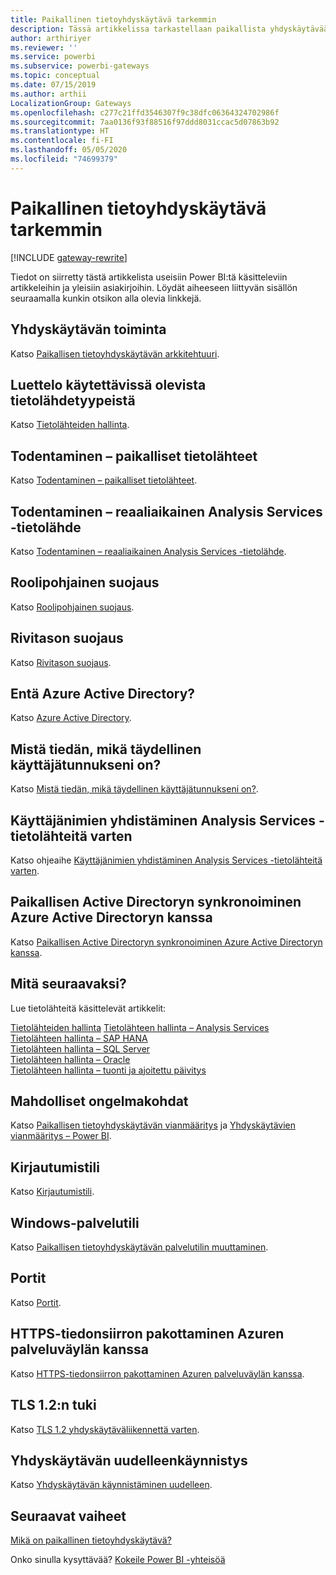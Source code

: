 ```yaml
---
title: Paikallinen tietoyhdyskäytävä tarkemmin
description: Tässä artikkelissa tarkastellaan paikallista yhdyskäytävää tarkemmin. Artikkelissa kerrotaan, miten palvelu toimii Azure Active Directoryn ja paikallisen Active Directoryn kanssa Analysis Servicesiä käytettäessä.
author: arthiriyer
ms.reviewer: ''
ms.service: powerbi
ms.subservice: powerbi-gateways
ms.topic: conceptual
ms.date: 07/15/2019
ms.author: arthii
LocalizationGroup: Gateways
ms.openlocfilehash: c277c21ffd3546307f9c38dfc06364324702986f
ms.sourcegitcommit: 7aa0136f93f88516f97ddd8031ccac5d07863b92
ms.translationtype: HT
ms.contentlocale: fi-FI
ms.lasthandoff: 05/05/2020
ms.locfileid: "74699379"
---
```

# <a name="on-premises-data-gateway-in-depth"></a>Paikallinen tietoyhdyskäytävä tarkemmin

[!INCLUDE [gateway-rewrite](includes/gateway-rewrite.md)]

Tiedot on siirretty tästä artikkelista useisiin Power BI:tä käsitteleviin artikkeleihin ja yleisiin asiakirjoihin. Löydät aiheeseen liittyvän sisällön seuraamalla kunkin otsikon alla olevia linkkejä.

## <a name="how-the-gateway-works"></a>Yhdyskäytävän toiminta

Katso [Paikallisen tietoyhdyskäytävän arkkitehtuuri](/data-integration/gateway/service-gateway-onprem-indepth).

## <a name="list-of-available-data-source-types"></a>Luettelo käytettävissä olevista tietolähdetyypeistä

Katso [Tietolähteiden hallinta](service-gateway-data-sources.md).

## <a name="authentication-to-on-premises-data-sources"></a>Todentaminen – paikalliset tietolähteet

Katso [Todentaminen – paikalliset tietolähteet](/data-integration/gateway/service-gateway-onprem-indepth#authentication-to-on-premises-data-sources).

## <a name="authentication-to-a-live-analysis-services-data-source"></a>Todentaminen – reaaliaikainen Analysis Services -tietolähde

Katso [Todentaminen – reaaliaikainen Analysis Services -tietolähde](service-gateway-enterprise-manage-ssas.md#authentication-to-a-live-analysis-services-data-source).

## <a name="role-based-security"></a>Roolipohjainen suojaus

Katso [Roolipohjainen suojaus](service-gateway-enterprise-manage-ssas.md#role-based-security).

## <a name="row-level-security"></a>Rivitason suojaus

Katso [Rivitason suojaus](service-gateway-enterprise-manage-ssas.md#row-level-security).

## <a name="what-about-azure-active-directory"></a>Entä Azure Active Directory?

Katso [Azure Active Directory](/data-integration/gateway/service-gateway-onprem-indepth#azure-active-directory).

## <a name="how-do-i-tell-what-my-upn-is"></a>Mistä tiedän, mikä täydellinen käyttäjätunnukseni on?

Katso [Mistä tiedän, mikä täydellinen käyttäjätunnukseni on?](/data-integration/gateway/service-gateway-onprem-indepth#how-do-i-tell-what-my-upn-is).

## <a name="map-user-names-for-analysis-services-data-sources"></a>Käyttäjänimien yhdistäminen Analysis Services -tietolähteitä varten

Katso ohjeaihe [Käyttäjänimien yhdistäminen Analysis Services -tietolähteitä varten](service-gateway-enterprise-manage-ssas.md#map-user-names-for-analysis-services-data-sources).

## <a name="synchronize-an-on-premises-active-directory-with-azure-active-directory"></a>Paikallisen Active Directoryn synkronoiminen Azure Active Directoryn kanssa

Katso [Paikallisen Active Directoryn synkronoiminen Azure Active Directoryn kanssa](/data-integration/gateway/service-gateway-onprem-indepth#synchronize-an-on-premises-active-directory-with-azure-active-directory).

## <a name="what-to-do-next"></a>Mitä seuraavaksi?

Lue tietolähteitä käsittelevät artikkelit:

[Tietolähteiden hallinta](service-gateway-data-sources.md)
[Tietolähteen hallinta – Analysis Services](service-gateway-enterprise-manage-ssas.md)  
[Tietolähteen hallinta – SAP HANA](service-gateway-enterprise-manage-sap.md)  
[Tietolähteen hallinta – SQL Server](service-gateway-enterprise-manage-sql.md)  
[Tietolähteen hallinta – Oracle](service-gateway-onprem-manage-oracle.md)  
[Tietolähteen hallinta – tuonti ja ajoitettu päivitys](service-gateway-enterprise-manage-scheduled-refresh.md)  

## <a name="where-things-can-go-wrong"></a>Mahdolliset ongelmakohdat

Katso [Paikallisen tietoyhdyskäytävän vianmääritys](/data-integration/gateway/service-gateway-tshoot) ja [Yhdyskäytävien vianmääritys – Power BI](service-gateway-onprem-tshoot.md).

## <a name="sign-in-account"></a>Kirjautumistili

Katso [Kirjautumistili](/data-integration/gateway/service-gateway-onprem-indepth#sign-in-account).

## <a name="windows-service-account"></a>Windows-palvelutili

Katso [Paikallisen tietoyhdyskäytävän palvelutilin muuttaminen](/data-integration/gateway/service-gateway-service-account).

## <a name="ports"></a>Portit

Katso [Portit](/data-integration/gateway/service-gateway-communication#ports).

## <a name="forcing-https-communication-with-azure-service-bus"></a>HTTPS-tiedonsiirron pakottaminen Azuren palveluväylän kanssa

Katso [HTTPS-tiedonsiirron pakottaminen Azuren palveluväylän kanssa](/data-integration/gateway/service-gateway-communication#force-https-communication-with-azure-service-bus).

## <a name="support-for-tls-12"></a>TLS 1.2:n tuki

Katso [TLS 1.2 yhdyskäytäväliikennettä varten](/data-integration/gateway/service-gateway-communication#tls-12-for-gateway-traffic).

## <a name="how-to-restart-the-gateway"></a>Yhdyskäytävän uudelleenkäynnistys

Katso [Yhdyskäytävän käynnistäminen uudelleen](/data-integration/gateway/service-gateway-restart).

## <a name="next-steps"></a>Seuraavat vaiheet

[Mikä on paikallinen tietoyhdyskäytävä?](service-gateway-onprem.md)

Onko sinulla kysyttävää? [Kokeile Power BI -yhteisöä](https://community.powerbi.com/)